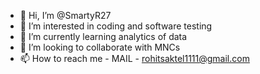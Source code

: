 - 👋 Hi, I’m @SmartyR27
- 👀 I’m interested in coding and software testing
- 🌱 I’m currently learning analytics of data
- 💞️ I’m looking to collaborate with MNCs
- 📫 How to reach me - MAIL - rohitsaktel1111@gmail.com

<!---
SmartyR27/SmartyR27 is a ✨ special ✨ repository because its `README.md` (this file) appears on your GitHub profile.
You can click the Preview link to take a look at your changes.
--->
